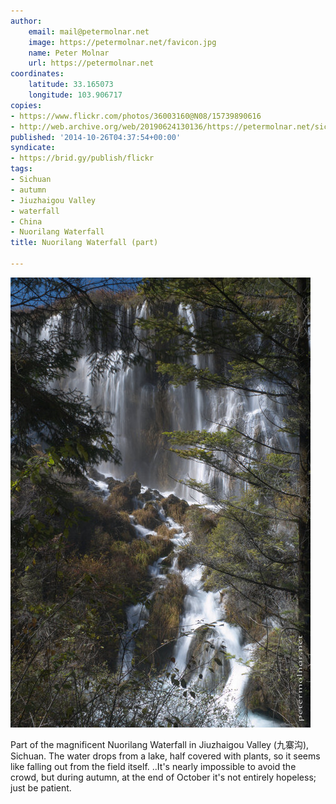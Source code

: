 ```yaml
---
author:
    email: mail@petermolnar.net
    image: https://petermolnar.net/favicon.jpg
    name: Peter Molnar
    url: https://petermolnar.net
coordinates:
    latitude: 33.165073
    longitude: 103.906717
copies:
- https://www.flickr.com/photos/36003160@N08/15739890616
- http://web.archive.org/web/20190624130136/https://petermolnar.net/sichuan-waterfalls-nuorilang-waterfall-2/
published: '2014-10-26T04:37:54+00:00'
syndicate:
- https://brid.gy/publish/flickr
tags:
- Sichuan
- autumn
- Jiuzhaigou Valley
- waterfall
- China
- Nuorilang Waterfall
title: Nuorilang Waterfall (part)

---
```


![](sichuan-waterfalls-nuorilang-waterfall-2.jpg)

Part of the magnificent Nuorilang Waterfall in Jiuzhaigou Valley
(九寨沟), Sichuan. The water drops from a lake, half covered with
plants, so it seems like falling out from the field itself. ..It's
nearly impossible to avoid the crowd, but during autumn, at the end of
October it's not entirely hopeless; just be patient.